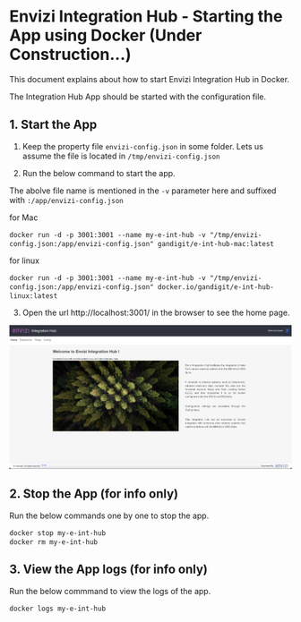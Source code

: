 # Envizi Integration Hub - Starting the App using Docker (Under Construction...)

This document explains about how to start Envizi Integration Hub in Docker.

The Integration Hub App should be started with the configuration file.

## 1. Start the App

1. Keep the property file `envizi-config.json` in some folder. Lets us assume the file is located in `/tmp/envizi-config.json`

2. Run the below command to start the app.

The abolve file name is mentioned in the `-v` parameter here and suffixed with `:/app/envizi-config.json`

for Mac
```
docker run -d -p 3001:3001 --name my-e-int-hub -v "/tmp/envizi-config.json:/app/envizi-config.json" gandigit/e-int-hub-mac:latest

```

for linux
```
docker run -d -p 3001:3001 --name my-e-int-hub -v "/tmp/envizi-config.json:/app/envizi-config.json" docker.io/gandigit/e-int-hub-linux:latest
```

3. Open the url http://localhost:3001/ in the browser to see the home page.


<img src="images/img-15-home.png">

## 2. Stop the App (for info only)

Run the below commands one by one to stop the app.

```
docker stop my-e-int-hub
docker rm my-e-int-hub
```

## 3. View the App logs (for info only)

Run the below commmand to view the logs of the app.

```
docker logs my-e-int-hub
```